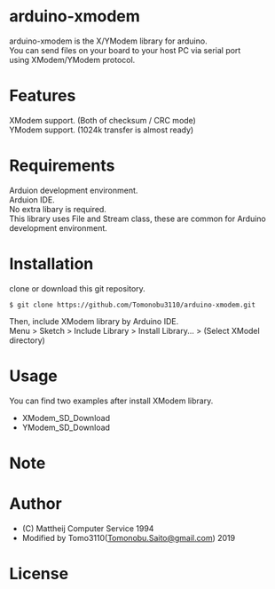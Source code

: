 # arduino-xmodem

arduino-xmodem is the X/YModem library for arduino.  
You can send files on your board to your host PC via serial port  
using XModem/YModem protocol.  

# Features

XModem support. (Both of checksum / CRC mode)  
YModem support. (1024k transfer is almost ready)  

# Requirements

Arduion development environment.  
Arduion IDE.  
No extra libary is required.  
This library uses File and Stream class, these are common for Arduino development environment.  

# Installation

clone or download this git repository.
```
$ git clone https://github.com/Tomonobu3110/arduino-xmodem.git
```
Then, include XModem library by Arduino IDE.  
Menu > Sketch > Include Library > Install Library... > (Select XModel directory)  

# Usage

You can find two examples after install XModem library.  
* XModem_SD_Download
* YModem_SD_Download

# Note

# Author

* (C) Mattheij Computer Service 1994  
* Modified by Tomo3110(Tomonobu.Saito@gmail.com) 2019  

# License
